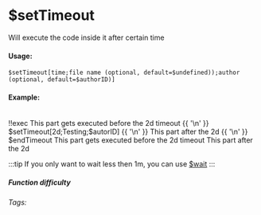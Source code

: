 # $setTimeout
Will execute the code inside it after certain time

#### Usage: 
`$setTimeout[time;file name (optional, default=$undefined));author (optional, default=$authorID)]`

#### Example:
<br/>
<discord-messages>
	<discord-message :bot="false" role-color="#ffcc9a" author="Member" timestamp="08/20/2021">
                <DiscordMarkdown>
                        !!exec This part gets executed before the 2d timeout
                        {{ '\n' }}
                        $setTimeout[2d;Testing;$autorID]
                        {{ '\n' }}
                        This part after the 2d
                        {{ '\n' }}
                        $endTimeout
		</DiscordMarkdown>
	</discord-message>
	<discord-message :bot="true" role-color="#0099ff" author="Custom Command" avatar="https://media.discordapp.net/avatars/725721249652670555/781224f90c3b841ba5b40678e032f74a.webp" timestamp="08/20/2021">
        This part gets executed before the 2d timeout
	</discord-message>
	<discord-message :bot="true" role-color="#0099ff" author="Custom Command" avatar="https://media.discordapp.net/avatars/725721249652670555/781224f90c3b841ba5b40678e032f74a.webp" timestamp="08/22/2021">
        This part after the 2d
	</discord-message>
</discord-messages>

:::tip 
If you only want to wait less then 1m, you can use [$wait](../useful/wait.md)
:::



##### Function difficulty <Badge type="warning" text="Medium" vertical="middle" /> 
###### Tags: <Badge type="tip" text="timeout" vertical="middle" />  <Badge type="tip" text="Wait" vertical="middle" />  <Badge type="tip" text="Thinking" vertical="middle" />  <Badge type="tip" text="Set Timeout" vertical="middle" /> 